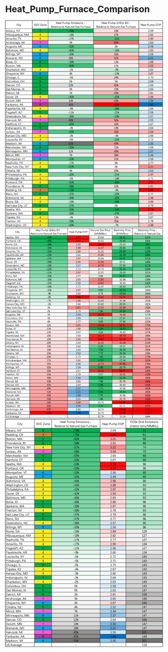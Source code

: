 # Heat_Pump_Furnace_Comparison

![i1](/png/final_data_alphabetical.png)
![i1](/png/ranked_cost.png)
![i1](/png/ranked_emissions.png)
